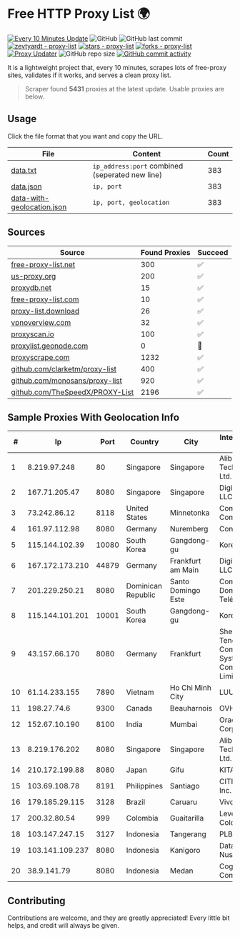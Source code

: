 
# Free HTTP Proxy List 🌍

[![Every 10 Minutes Update](https://github.com/mertguvencli/http-proxy-list/actions/workflows/main.yml/badge.svg?branch=main)](https://github.com/mertguvencli/http-proxy-list/actions/workflows/main.yml)
![GitHub](https://img.shields.io/github/license/mertguvencli/http-proxy-list)
![GitHub last commit](https://img.shields.io/github/last-commit/mertguvencli/http-proxy-list)
[![zevtyardt - proxy-list](https://img.shields.io/static/v1?label=zevtyardt&message=proxy-list&color=blue&logo=github)](https://github.com/zevtyardt/proxy-list "Go to GitHub repo")
[![stars - proxy-list](https://img.shields.io/github/stars/zevtyardt/proxy-list?style=social)](https://github.com/zevtyardt/proxy-list)
[![forks - proxy-list](https://img.shields.io/github/forks/zevtyardt/proxy-list?style=social)](https://github.com/zevtyardt/proxy-list)
[![Proxy Updater](https://github.com/zevtyardt/proxy-list/workflows/Proxy%20Updater/badge.svg)](https://github.com/zevtyardt/proxy-list/actions?query=workflow:"Proxy+Updater")
![GitHub repo size](https://img.shields.io/github/repo-size/zevtyardt/proxy-list)
[![GitHub commit activity](https://img.shields.io/github/commit-activity/m/zevtyardt/proxy-list?logo=commits)](https://github.com/zevtyardt/proxy-list/commits/main)

It is a lightweight project that, every 10 minutes, scrapes lots of free-proxy sites, validates if it works, and serves a clean proxy list.

> Scraper found **5431** proxies at the latest update. Usable proxies are below.

## Usage

Click the file format that you want and copy the URL.

|File|Content|Count|
|----|-------|-----|
|[data.txt](https://raw.githubusercontent.com/mertguvencli/http-proxy-list/main/proxy-list/data.txt)|`ip_address:port` combined (seperated new line)|383|
|[data.json](https://raw.githubusercontent.com/mertguvencli/http-proxy-list/main/proxy-list/data.json)|`ip, port`|383|
|[data-with-geolocation.json](https://raw.githubusercontent.com/mertguvencli/http-proxy-list/main/proxy-list/data-with-geolocation.json)|`ip, port, geolocation`|383|

## Sources

|Source|Found Proxies|Succeed|
|------|-------------|-------|
|[free-proxy-list.net](https://free-proxy-list.net)|300|✅|
|[us-proxy.org](https://www.us-proxy.org)|200|✅|
|[proxydb.net](http://proxydb.net)|15|✅|
|[free-proxy-list.com](https://free-proxy-list.com/?page=&port=&type%5B%5D=http&type%5B%5D=https&up_time=0&search=Search)|10|✅|
|[proxy-list.download](https://www.proxy-list.download/HTTP)|26|✅|
|[vpnoverview.com](https://vpnoverview.com/privacy/anonymous-browsing/free-proxy-servers)|32|✅|
|[proxyscan.io](https://www.proxyscan.io)|100|✅|
|[proxylist.geonode.com](https://proxylist.geonode.com/api/proxy-list?limit=300&page=1&sort_by=lastChecked&sort_type=desc&protocols=http,https)|0|🚫|
|[proxyscrape.com](https://api.proxyscrape.com/v2/?request=displayproxies&protocol=http&timeout=10000&country=all&ssl=all&anonymity=all)|1232|✅|
|[github.com/clarketm/proxy-list](https://raw.githubusercontent.com/clarketm/proxy-list/master/proxy-list-raw.txt)|400|✅|
|[github.com/monosans/proxy-list](https://raw.githubusercontent.com/monosans/proxy-list/main/proxies/http.txt)|920|✅|
|[github.com/TheSpeedX/PROXY-List](https://raw.githubusercontent.com/TheSpeedX/PROXY-List/master/http.txt)|2196|✅|


## Sample Proxies With Geolocation Info

|#|Ip|Port|Country|City|Internet Service Provider|
|-|--|----|-------|----|-------------------------|
|1|8.219.97.248|80|Singapore|Singapore|Alibaba (US) Technology Co., Ltd.|
|2|167.71.205.47|8080|Singapore|Singapore|DigitalOcean, LLC|
|3|73.242.86.12|8118|United States|Minnetonka|Comcast Cable Communications|
|4|161.97.112.98|8080|Germany|Nuremberg|Contabo GmbH|
|5|115.144.102.39|10080|South Korea|Gangdong-gu|Korea Telecom|
|6|167.172.173.210|44879|Germany|Frankfurt am Main|DigitalOcean, LLC|
|7|201.229.250.21|8080|Dominican Republic|Santo Domingo Este|Compañía Dominicana de Teléfonos S. A.|
|8|115.144.101.201|10001|South Korea|Gangdong-gu|Korea Telecom|
|9|43.157.66.170|8080|Germany|Frankfurt|Shenzhen Tencent Computer Systems Company Limited|
|10|61.14.233.155|7890|Vietnam|Ho Chi Minh City|LUUTRUSO|
|11|198.27.74.6|9300|Canada|Beauharnois|OVH SAS|
|12|152.67.10.190|8100|India|Mumbai|Oracle Corporation|
|13|8.219.176.202|8080|Singapore|Singapore|Alibaba (US) Technology Co., Ltd.|
|14|210.172.199.88|8080|Japan|Gifu|KITAGATA|
|15|103.69.108.78|8191|Philippines|Santiago|CITI Cableworld Inc.|
|16|179.185.29.115|3128|Brazil|Caruaru|Vivo|
|17|200.32.80.54|999|Colombia|Guaitarilla|Level 3 Colombia S.A|
|18|103.147.247.15|3127|Indonesia|Tangerang|PLBNET|
|19|103.141.109.237|8080|Indonesia|Kanigoro|Data Buana Nusantara|
|20|38.9.141.79|8080|Indonesia|Medan|Cogent Communications|



## Contributing

Contributions are welcome, and they are greatly appreciated! Every
little bit helps, and credit will always be given.

